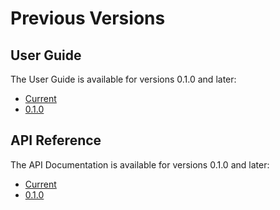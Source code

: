 # Previous Versions

## User Guide

The User Guide is available for versions 0.1.0 and later:

* [Current](../user-guide/)
* [0.1.0](../user-guide/)

## API Reference

The API Documentation is available for versions 0.1.0 and later:

* [Current](../api/)
* [0.1.0](../api/)
